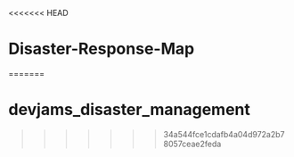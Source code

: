 <<<<<<< HEAD
# Disaster-Response-Map
=======
# devjams_disaster_management
>>>>>>> 34a544fce1cdafb4a04d972a2b78057ceae2feda
